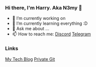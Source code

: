 ### Hi there, I'm Harry. Aka N3my 👋

<!--
**n3myy/n3myy** is a ✨ _special_ ✨ repository because its `README.md` (this file) appears on your GitHub profile.


## Little bit about me:


- 😄 Pronouns: ...
- ⚡ Fun fact: ...
-->

- 🔭 I’m currently working on
- 🌱 I’m currently learning everything :D
- 💬 Ask me about ...
- 📫 How to reach me: [Discord](n3my#2039) [Telegram](https://web.telegram.org/#/im?p=@n3myy)


### Links
[My Tech Blog](https://room01.co.uk)
[Private Git](https://git.room01.co.uk)


